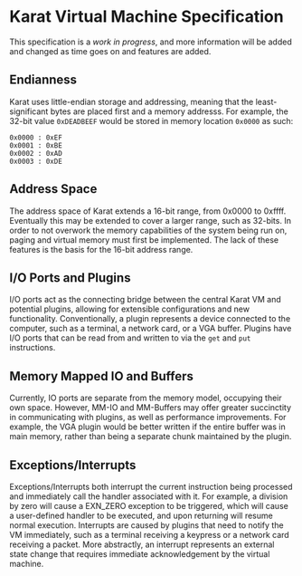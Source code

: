 # Karat Virtual Machine Specification

This specification is a *work in progress*, and more information
will be added and changed as time goes on and features are added.

## Endianness
Karat uses little-endian storage and addressing, meaning
that the least-significant bytes are placed first and a
memory  addresss. For example, the 32-bit value `0xDEADBEEF`
would be stored in memory location `0x0000` as such:

```
0x0000 : 0xEF
0x0001 : 0xBE
0x0002 : 0xAD
0x0003 : 0xDE
```

## Address Space
The address space of Karat extends a 16-bit range, from
0x0000 to 0xffff. Eventually this may be extended to cover
a larger range, such as 32-bits. In order to not overwork 
the memory capabilities of the system being run on, paging
and virtual memory must first be implemented. The lack of 
these features is the basis for the 16-bit address range.

## I/O Ports and Plugins
I/O ports act as the connecting bridge between the central
Karat VM and potential plugins, allowing for extensible 
configurations and new functionality. Conventionally, a
plugin represents a device connected to the computer, such
as a terminal, a network card, or a VGA buffer. Plugins
have I/O ports that can be read from and written to via the 
`get` and `put` instructions.

## Memory Mapped IO and Buffers
Currently, IO ports are separate from the memory model, 
occupying their own space. However, MM-IO and MM-Buffers
may offer greater succinctity in communicating with 
plugins, as well as performance improvements. For example,
the VGA plugin would be better written if the entire
buffer was in main memory, rather than being a separate chunk
maintained by the plugin.

## Exceptions/Interrupts
Exceptions/Interrupts both interrupt the current instruction
being processed and immediately call the handler associated
with it. For example, a division by zero will cause a EXN\_ZERO
exception to be triggered, which will cause a user-defined
handler to be executed, and upon returning will resume normal
execution. Interrupts are caused by plugins that need to notify
the VM immediately, such as a terminal receiving a keypress or
a network card receiving a packet. More abstractly, an interrupt
represents an external state change that requires immediate
acknowledgement by the virtual machine.
